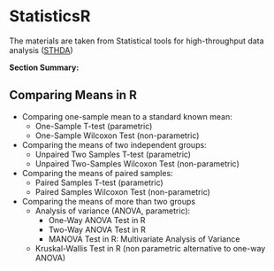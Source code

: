 # StatisticsR

The materials are taken from Statistical tools for high-throughput data analysis ([STHDA](http://www.sthda.com/english/))

**Section Summary:**

## Comparing Means in R

- Comparing one-sample mean to a standard known mean:
  - One-Sample T-test (parametric)
  - One-Sample Wilcoxon Test (non-parametric)
- Comparing the means of two independent groups:
  - Unpaired Two Samples T-test (parametric)
  - Unpaired Two-Samples Wilcoxon Test (non-parametric)
- Comparing the means of paired samples:
  - Paired Samples T-test (parametric)
  - Paired Samples Wilcoxon Test (non-parametric)
- Comparing the means of more than two groups
  - Analysis of variance (ANOVA, parametric):
    - One-Way ANOVA Test in R
    - Two-Way ANOVA Test in R
    - MANOVA Test in R: Multivariate Analysis of Variance
  - Kruskal-Wallis Test in R (non parametric alternative to one-way ANOVA)

